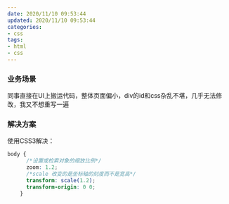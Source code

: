 ```yaml
---
date: 2020/11/10 09:53:44
updated: 2020/11/10 09:53:44
categories:
- css
tags:
- html
- css
---
```


### 业务场景

同事直接在UI上搬运代码，整体页面偏小，div的id和css杂乱不堪，几乎无法修改，我又不想重写一遍

### 解决方案

使用CSS3解决：

```css
body {
      /*设置或检索对象的缩放比例*/
      zoom: 1.2;
      /*scale 改变的是坐标轴的刻度而不是宽高*/
      transform: scale(1.2);
      transform-origin: 0 0;
    }
```




